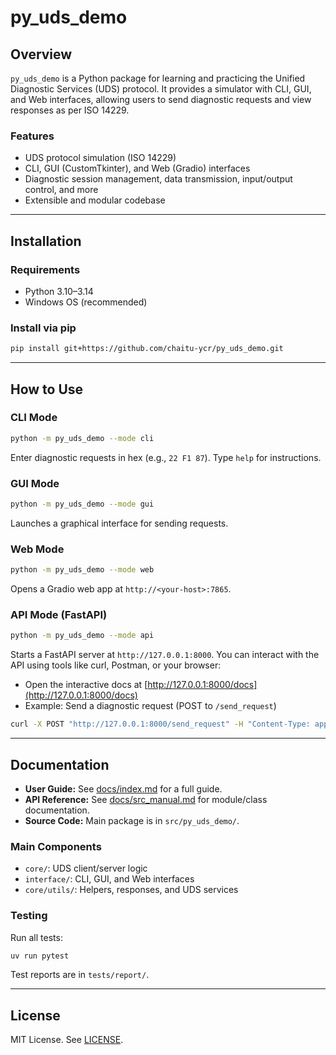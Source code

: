 # py_uds_demo

## Overview
`py_uds_demo` is a Python package for learning and practicing the Unified Diagnostic Services (UDS) protocol. It provides a simulator with CLI, GUI, and Web interfaces, allowing users to send diagnostic requests and view responses as per ISO 14229.

### Features
- UDS protocol simulation (ISO 14229)
- CLI, GUI (CustomTkinter), and Web (Gradio) interfaces
- Diagnostic session management, data transmission, input/output control, and more
- Extensible and modular codebase

---

## Installation

### Requirements
- Python 3.10–3.14
- Windows OS (recommended)

### Install via pip
```sh
pip install git+https://github.com/chaitu-ycr/py_uds_demo.git
```

---

## How to Use

### CLI Mode
```sh
python -m py_uds_demo --mode cli
```
Enter diagnostic requests in hex (e.g., `22 F1 87`). Type `help` for instructions.

### GUI Mode
```sh
python -m py_uds_demo --mode gui
```
Launches a graphical interface for sending requests.


### Web Mode
```sh
python -m py_uds_demo --mode web
```
Opens a Gradio web app at `http://<your-host>:7865`.

### API Mode (FastAPI)
```sh
python -m py_uds_demo --mode api
```
Starts a FastAPI server at `http://127.0.0.1:8000`.
You can interact with the API using tools like curl, Postman, or your browser:

- Open the interactive docs at [http://127.0.0.1:8000/docs](http://127.0.0.1:8000/docs)
- Example: Send a diagnostic request (POST to `/send_request`)

```sh
curl -X POST "http://127.0.0.1:8000/send_request" -H "Content-Type: application/json" -d "{\"data\":[34,241,135]}"
```

---

## Documentation

- **User Guide:** See [docs/index.md](docs/index.md) for a full guide.
- **API Reference:** See [docs/src_manual.md](docs/src_manual.md) for module/class documentation.
- **Source Code:** Main package is in `src/py_uds_demo/`.

### Main Components
- `core/`: UDS client/server logic
- `interface/`: CLI, GUI, and Web interfaces
- `core/utils/`: Helpers, responses, and UDS services

### Testing
Run all tests:
```sh
uv run pytest
```
Test reports are in `tests/report/`.

---

## License
MIT License. See [LICENSE](LICENSE).
